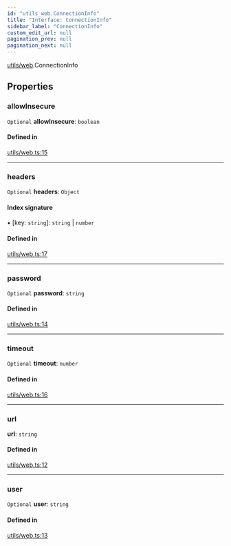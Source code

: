 ```yaml
---
id: "utils_web.ConnectionInfo"
title: "Interface: ConnectionInfo"
sidebar_label: "ConnectionInfo"
custom_edit_url: null
pagination_prev: null
pagination_next: null
---
```


[utils/web](../modules/utils_web.md).ConnectionInfo

## Properties

### allowInsecure

 `Optional` **allowInsecure**: `boolean`

#### Defined in

[utils/web.ts:15](https://github.com/maxhr/near--near-api-js/blob/57fed346/packages/near-api-js/src/utils/web.ts#L15)

___

### headers

 `Optional` **headers**: `Object`

#### Index signature

▪ [key: `string`]: `string` \| `number`

#### Defined in

[utils/web.ts:17](https://github.com/maxhr/near--near-api-js/blob/57fed346/packages/near-api-js/src/utils/web.ts#L17)

___

### password

 `Optional` **password**: `string`

#### Defined in

[utils/web.ts:14](https://github.com/maxhr/near--near-api-js/blob/57fed346/packages/near-api-js/src/utils/web.ts#L14)

___

### timeout

 `Optional` **timeout**: `number`

#### Defined in

[utils/web.ts:16](https://github.com/maxhr/near--near-api-js/blob/57fed346/packages/near-api-js/src/utils/web.ts#L16)

___

### url

 **url**: `string`

#### Defined in

[utils/web.ts:12](https://github.com/maxhr/near--near-api-js/blob/57fed346/packages/near-api-js/src/utils/web.ts#L12)

___

### user

 `Optional` **user**: `string`

#### Defined in

[utils/web.ts:13](https://github.com/maxhr/near--near-api-js/blob/57fed346/packages/near-api-js/src/utils/web.ts#L13)
